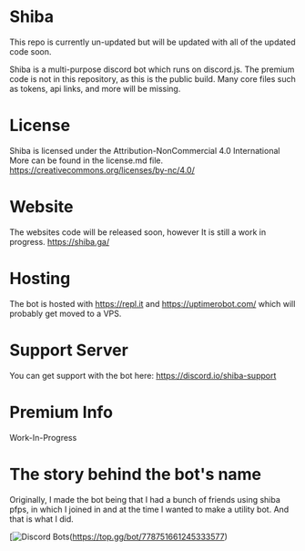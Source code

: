 # Shiba
This repo is currently un-updated but will be updated with all of the updated code soon.

Shiba is a multi-purpose discord bot which runs on discord.js. The premium code is not in this repository, as this is the public build.
Many core files such as tokens, api links, and more will be missing.



# License
Shiba is licensed under the Attribution-NonCommercial 4.0 International
More can be found in the license.md file. https://creativecommons.org/licenses/by-nc/4.0/



# Website
The websites code will be released soon, however It is still a work in progress. https://shiba.ga/


# Hosting
The bot is hosted with https://repl.it and https://uptimerobot.com/ which will probably get moved to a VPS.

# Support Server
You can get support with the bot here: https://discord.io/shiba-support


# Premium Info
Work-In-Progress


# The story behind the bot's name
Originally, I made the bot being that I had a bunch of friends using shiba pfps, in which I joined in and at the time I wanted to make a utility bot. And that is what I did. 


[![Discord Bots](https://top.gg/api/widget/778751661245333577.svg)(https://top.gg/bot/778751661245333577)
